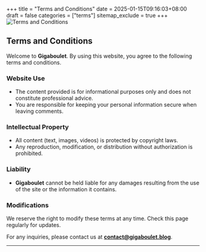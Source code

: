 +++
title = "Terms and Conditions"
date = 2025-01-15T09:16:03+08:00
draft = false
categories = ["terms"]
sitemap_exclude = true
+++
![Terms and Conditions](/images/terms.webp)
## Terms and Conditions

Welcome to **Gigaboulet**. By using this website, you agree to the following terms and conditions.

### Website Use
- The content provided is for informational purposes only and does not constitute professional advice.
- You are responsible for keeping your personal information secure when leaving comments.

### Intellectual Property
- All content (text, images, videos) is protected by copyright laws.
- Any reproduction, modification, or distribution without authorization is prohibited.

### Liability
- **Gigaboulet** cannot be held liable for any damages resulting from the use of the site or the information it contains.

### Modifications
We reserve the right to modify these terms at any time. Check this page regularly for updates.

For any inquiries, please contact us at **contact@gigaboulet.blog**.

---
